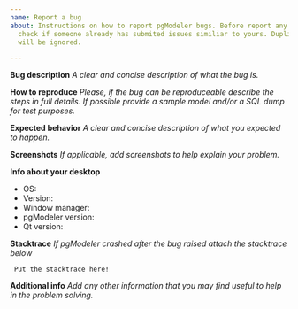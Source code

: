 ```yaml
---
name: Report a bug
about: Instructions on how to report pgModeler bugs. Before report any bug please
  check if someone already has submited issues similiar to yours. Duplicated issues
  will be ignored.

---
```


**Bug description**
_A clear and concise description of what the bug is._

**How to reproduce**
_Please, if the bug can be reproduceable describe the steps in full details. If possible provide a sample model and/or a SQL dump for test purposes._

**Expected behavior**
_A clear and concise description of what you expected to happen._

**Screenshots**
_If applicable, add screenshots to help explain your problem._

**Info about your desktop**
 - OS:
 - Version:
 - Window manager:
 - pgModeler version:
 - Qt version:

**Stacktrace**
_If pgModeler crashed after the bug raised attach the stacktrace below_

```
 Put the stacktrace here!
```

**Additional info**
_Add any other information that you may find useful to help in the problem solving._
